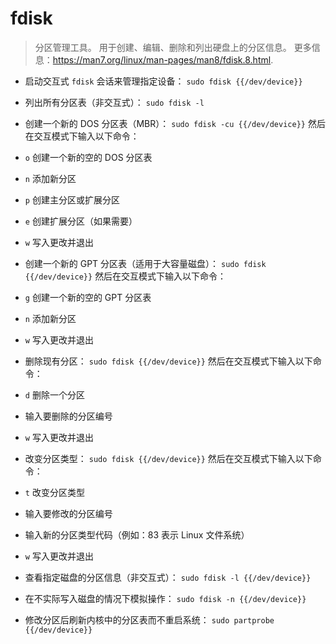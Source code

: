 # fdisk

> 分区管理工具。
> 用于创建、编辑、删除和列出硬盘上的分区信息。
> 更多信息：<https://man7.org/linux/man-pages/man8/fdisk.8.html>.

- 启动交互式 `fdisk` 会话来管理指定设备：
`sudo fdisk {{/dev/device}}`

- 列出所有分区表（非交互式）：
`sudo fdisk -l`

- 创建一个新的 DOS 分区表（MBR）：
`sudo fdisk -cu {{/dev/device}}`
然后在交互模式下输入以下命令：
- `o` 创建一个新的空的 DOS 分区表
- `n` 添加新分区
- `p` 创建主分区或扩展分区
- `e` 创建扩展分区（如果需要）
- `w` 写入更改并退出

- 创建一个新的 GPT 分区表（适用于大容量磁盘）：
`sudo fdisk {{/dev/device}}`
然后在交互模式下输入以下命令：
- `g` 创建一个新的空的 GPT 分区表
- `n` 添加新分区
- `w` 写入更改并退出

- 删除现有分区：
`sudo fdisk {{/dev/device}}`
然后在交互模式下输入以下命令：
- `d` 删除一个分区
- 输入要删除的分区编号
- `w` 写入更改并退出

- 改变分区类型：
`sudo fdisk {{/dev/device}}`
然后在交互模式下输入以下命令：
- `t` 改变分区类型
- 输入要修改的分区编号
- 输入新的分区类型代码（例如：83 表示 Linux 文件系统）
- `w` 写入更改并退出

- 查看指定磁盘的分区信息（非交互式）：
`sudo fdisk -l {{/dev/device}}`

- 在不实际写入磁盘的情况下模拟操作：
`sudo fdisk -n {{/dev/device}}`

- 修改分区后刷新内核中的分区表而不重启系统：
`sudo partprobe {{/dev/device}}`
